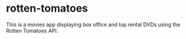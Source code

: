 # rotten-tomatoes
This is a movies app displaying box office and top rental DVDs using the Rotten Tomatoes API.

